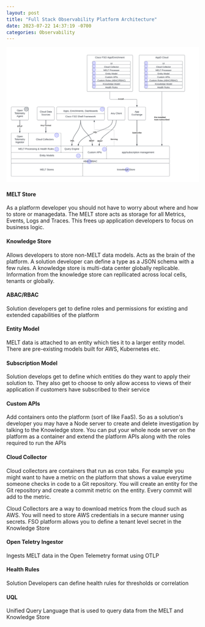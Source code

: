 ```yaml
---
layout: post
title: "Full Stack Observability Platform Architecture"
date: 2023-07-22 14:37:19 -0700
categories: Observability
---
```


![FSO Platform Architecture](/assets/img/FSOarch.png)

#### MELT Store

As a platform developer you should not have to worry about where and how to store or managedata. The MELT store acts as storage for all Metrics, Events, Logs and Traces. This frees up application developers to focus on business logic.

#### Knowledge Store

Allows developers to store non-MELT data models. Acts as the brain of the platform. A solution developer can define a type as a JSON schema with a few rules. A knowledge store is multi-data center globally replicable. Information from the knowledge store can repllicated across local cells, tenants or globally.

#### ABAC/RBAC

Solution developers get to define roles and permissions for existing and extended capabilities of the platform

#### Entity Model

MELT data is attached to an entity which ties it to a larger entity model. There are pre-existing models built for AWS, Kubernetes etc.

#### Subscription Model

Solution develops get to define which entities do they want to apply their solution to. They also get to choose to only allow access to views of their application if customers have subscribed to their service

#### Custom APIs

Add containers onto the platform (sort of like FaaS). So as a solution's developer you may have a Node server to create and delete investigation by talking to the Knowledge store. You can put your whole node server on the platform as a container and extend the platform APIs along with the roles required to run the APIs

#### Cloud Collector

Cloud collectors are containers that run as cron tabs. For example you might want to have a metric on the platform that shows a value everytime someone checks in code to a Git repository. You will create an entity for the Git repository and create a commit metric on the entity. Every commit will add to the metric.

Cloud Collectors are a way to download metrics from the cloud such as AWS. You will need to store AWS credentials in a secure manner using secrets. FSO platform allows you to define a tenant level secret in the Knowledge Store

#### Open Teletry Ingestor

Ingests MELT data in the Open Telemetry format using OTLP

#### Health Rules

Solution Developers can define health rules for thresholds or correlation

#### UQL

Unified Query Language that is used to query data from the MELT and Knowledge Store
